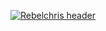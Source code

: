 [![Rebelchris
header](https://github.com/rebelchris/rebelchris/blob/master/assets/github-header.png)](https://daily-dev-tips.com)
